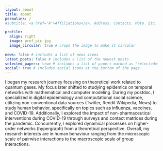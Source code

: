```yaml
---
layout: about
title: about
permalink: /
#subtitle: <a href='#'>Affiliations</a>. Address. Contacts. Moto. Etc.

profile:
  align: right
  image: prof_pic.jpg
  image_circular: true # crops the image to make it circular
  
news: false # includes a list of news items
latest_posts: false # includes a list of the newest posts
selected_papers: true # includes a list of papers marked as "selected={true}"
social: true # includes social icons at the bottom of the page
---
```


I began my research journey focusing on theoretical work related to quantum gases. My focus later shifted to studying epidemics on temporal networks with mathematical and computer modeling. During my postdoc, I specialized in digital epidemiology and computational social science, utilizing non-conventional data sources (Twitter, Reddit Wikipedia, News) to study human behavior, specifically on topics such as influenza, vaccines, and COVID-19. Additionally, I explored the impact of non-pharmaceutical interventions during COVID-19 through surveys and contact matrices during the pandemic. Concurrently, I explored dynamical processes on higher-order networks (hypergraph) from a theoretical perspective. Overall, my research interests are in human behaviour ranging from the microscopic scale of pairwise interactions to the macroscopic scale of group interactions.
